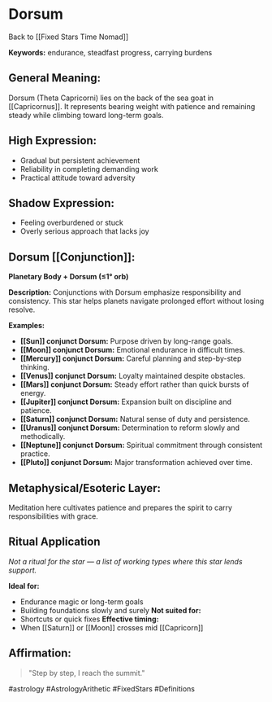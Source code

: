 # Dorsum

Back to [[Fixed Stars Time Nomad]]

**Keywords:** endurance, steadfast progress, carrying burdens

## General Meaning:
Dorsum (Theta Capricorni) lies on the back of the sea goat in
[[Capricornus]]. It represents bearing weight with patience and
remaining steady while climbing toward long-term goals.

## High Expression:
- Gradual but persistent achievement
- Reliability in completing demanding work
- Practical attitude toward adversity

## Shadow Expression:
- Feeling overburdened or stuck
- Overly serious approach that lacks joy

## Dorsum [[Conjunction]]:

**Planetary Body + Dorsum (≤1° orb)**

**Description:**
Conjunctions with Dorsum emphasize responsibility and
consistency. This star helps planets navigate prolonged effort
without losing resolve.

**Examples:**
- **[[Sun]] conjunct Dorsum:** Purpose driven by long-range goals.
- **[[Moon]] conjunct Dorsum:** Emotional endurance in difficult
  times.
- **[[Mercury]] conjunct Dorsum:** Careful planning and step-by-step
  thinking.
- **[[Venus]] conjunct Dorsum:** Loyalty maintained despite obstacles.
- **[[Mars]] conjunct Dorsum:** Steady effort rather than quick bursts
  of energy.
- **[[Jupiter]] conjunct Dorsum:** Expansion built on discipline and
  patience.
- **[[Saturn]] conjunct Dorsum:** Natural sense of duty and
  persistence.
- **[[Uranus]] conjunct Dorsum:** Determination to reform slowly and
  methodically.
- **[[Neptune]] conjunct Dorsum:** Spiritual commitment through
  consistent practice.
- **[[Pluto]] conjunct Dorsum:** Major transformation achieved over
  time.

## Metaphysical/Esoteric Layer:
Meditation here cultivates patience and prepares the spirit to
carry responsibilities with grace.

## Ritual Application
*Not a ritual for the star — a list of working types where this star lends support.*

**Ideal for:**
- Endurance magic or long-term goals
- Building foundations slowly and surely
**Not suited for:**
- Shortcuts or quick fixes
**Effective timing:**
- When [[Saturn]] or [[Moon]] crosses mid [[Capricorn]]

## Affirmation:

> "Step by step, I reach the summit."

#astrology #AstrologyArithetic #FixedStars #Definitions
